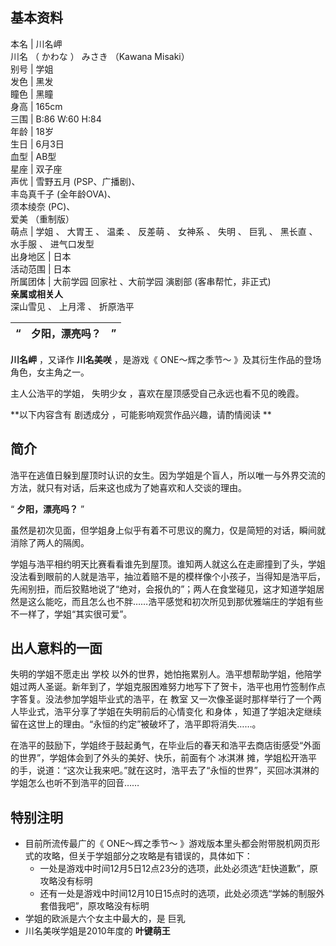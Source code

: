 **基本资料**  
---  
本名  |  川名岬   
川名  （  かわな  ）  みさき  （Kawana Misaki）  
别号  |  学姐   
发色  |  黑发   
瞳色  |  黑瞳   
身高  |  165cm   
三围  |  B:86 W:60 H:84   
年龄  |  18岁   
生日  |  6月3日   
血型  |  AB型   
星座  |  双子座   
声优  |  雪野五月  (PSP、广播剧)、   
丰岛真千子  (全年龄OVA)、  
须本绫奈  (PC)、  
爱美  （重制版）  
萌点  |  学姐  、  大胃王  、  温柔  、  反差萌  、  女神系  、  失明  、  巨乳  、  黑长直  、  水手服  、  进气口发型   
出身地区  |  日本   
活动范围  |  日本   
所属团体  |  大前学园  回家社  、大前学园  演剧部  (客串帮忙，非正式)   
**亲属或相关人**  
深山雪见  、  上月澪  、  折原浩平  
  
“  |  **夕阳，漂亮吗？** |  ”   
---|---|---  
  
**川名岬** ，又译作 **川名美咲** ，是游戏《  ONE～辉之季节～  》及其衍生作品的登场角色，女主角之一。

主人公浩平的学姐，  失明少女  ，喜欢在屋顶感受自己永远也看不见的晚霞。

**以下内容含有 剧透成分  ，可能影响观赏作品兴趣，请酌情阅读 **

##  简介

浩平在逃值日躲到屋顶时认识的女生。因为学姐是个盲人，所以唯一与外界交流的方法，就只有对话，后来这也成为了她喜欢和人交谈的理由。

“ **夕阳，漂亮吗？** ”

虽然是初次见面，但学姐身上似乎有着不可思议的魔力，仅是简短的对话，瞬间就消除了两人的隔阂。

学姐与浩平相约明天比赛看看谁先到屋顶。谁知两人就这么在走廊撞到了头，学姐没法看到眼前的人就是浩平，抽泣着赔不是的模样像个小孩子，当得知是浩平后，先闹别扭，而后狡黠地说了“绝对，会报仇的”；两人在食堂碰见，这才知道学姐居然是这么能吃，而且怎么也不胖……浩平感觉和初次所见到那优雅端庄的学姐有些不一样了，学姐“其实很可爱”。

出人意料的一面  
---  
  
失明的学姐不愿走出  学校
以外的世界，她怕拖累别人。浩平想帮助学姐，他陪学姐过两人圣诞。新年到了，学姐克服困难努力地写下了贺卡，浩平也用竹签制作点字答复。没法参加学姐毕业式的浩平，在
教室  又一次像圣诞时那样举行了一个两人毕业式，浩平分享了学姐在失明前后的心情变化  和身体
，知道了学姐决定继续留在这世上的理由。“永恒的约定”被破坏了，浩平即将消失……。

在浩平的鼓励下，学姐终于鼓起勇气，在毕业后的春天和浩平去商店街感受“外面的世界”，学姐体会到了外头的美好、快乐，前面有个  冰淇淋
摊，学姐松开浩平的手，说道：“这次让我来吧。”就在这时，浩平去了“永恒的世界”，买回冰淇淋的学姐怎么也听不到浩平的回音……

##  特别注明

  * 目前所流传最广的《  ONE～辉之季节～  》游戏版本里头都会附带脱机网页形式的攻略，但关于学姐部分之攻略是有错误的，具体如下： 
    * 一处是游戏中时间12月5日12点23分的选项，此处必须选“赶快道歉”，原攻略没有标明 
    * 还有一处是游戏中时间12月10日15点时的选项，此处必须选“学姊的制服外套借我吧”，原攻略没有标明 
  * 学姐的欧派是六个女主中最大的，是  巨乳 
  * 川名美咲学姐是2010年度的 **叶键萌王**